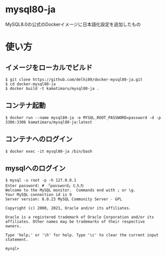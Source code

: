 # mysql80-ja
MySQL8.0の公式のDockerイメージに日本語化設定を追加したもの

# 使い方

## イメージをローカルでビルド
```shell
$ git clone https://github.com/delhi09/docker-mysql80-ja.git
$ cd docker-mysql80-ja
$ docker build -t kamatimaru/mysql80-ja .
```

## コンテナ起動
```shell
$ docker run --name mysql80-ja -e MYSQL_ROOT_PASSWORD=password -d -p 3306:3306 kamatimaru/mysql80-ja:latest
```

## コンテナへのログイン
```shell
$ docker exec -it mysql80-ja /bin/bash
```

## mysqlへのログイン
```shell
$ mysql -u root -p -h 127.0.0.1
Enter password: # 「password」と入力
Welcome to the MySQL monitor.  Commands end with ; or \g.
Your MySQL connection id is 9
Server version: 8.0.23 MySQL Community Server - GPL

Copyright (c) 2000, 2021, Oracle and/or its affiliates.

Oracle is a registered trademark of Oracle Corporation and/or its
affiliates. Other names may be trademarks of their respective
owners.

Type 'help;' or '\h' for help. Type '\c' to clear the current input statement.

mysql>
```